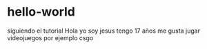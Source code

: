 # hello-world
siguiendo el tutorial
Hola yo soy jesus tengo 17 años 
me gusta jugar videojuegos por ejemplo
csgo
